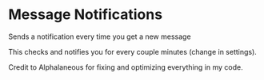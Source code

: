 # Message Notifications

Sends a notification every time you get a new message

This checks and notifies you for every couple minutes (change in settings).

Credit to Alphalaneous for fixing and optimizing everything in my code.